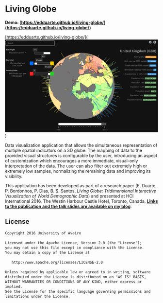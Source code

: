 # Living Globe

**Demo: [https://edduarte.github.io/living-globe/](https://edduarte.github.io/living-globe/)**

[https://edduarte.github.io/living-globe/]( ![Screenshot](screenshot.png) )

Data visualization application that allows the simultaneous representation of
multiple spatial indicators on a 3D globe. The mapping of data to the provided
visual structures is configurable by the user, introducing an aspect of
customization which encourages a more immediate, visual-only interpretation of
the data. The user can also filter out extremely high or extremely low samples,
normalizing the remaining data and improving its visibility.

This application has been developed as part of a research paper (E. Duarte, P.
Bordonhos, P. Dias, B. S. Santos, *Living Globe: Tridimensional Interactive
Visualization of World Demographic Data*) and presented at HCI International
2016, The Westin Harbour Castle Hotel, Toronto, Canada. [**Links to the
publication and the talk slides are available on my
blog**](https://edduarte.com/living-globe).

## License

    Copyright 2016 University of Aveiro

    Licensed under the Apache License, Version 2.0 (the "License");
    you may not use this file except in compliance with the License.
    You may obtain a copy of the License at

       http://www.apache.org/licenses/LICENSE-2.0

    Unless required by applicable law or agreed to in writing, software
    distributed under the License is distributed on an "AS IS" BASIS,
    WITHOUT WARRANTIES OR CONDITIONS OF ANY KIND, either express or implied.
    See the License for the specific language governing permissions and
    limitations under the License.
